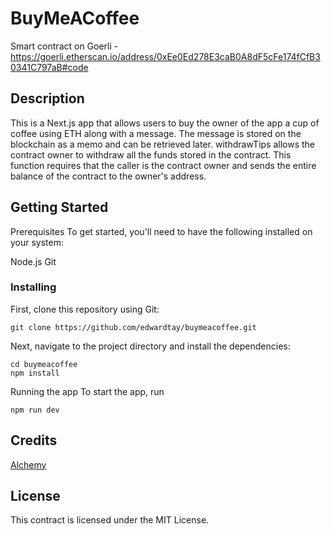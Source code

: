 # BuyMeACoffee

Smart contract on Goerli - https://goerli.etherscan.io/address/0xEe0Ed278E3caB0A8dF5cFe174fCfB30341C797aB#code

## Description

This is a Next.js app that allows users to buy the owner of the app a cup of coffee using ETH along with a message. The message is stored on the blockchain as a memo and can be retrieved later. withdrawTips allows the contract owner to withdraw all the funds stored in the contract. This function requires that the caller is the contract owner and sends the entire balance of the contract to the owner's address.

## Getting Started

Prerequisites
To get started, you'll need to have the following installed on your system:

Node.js 
Git 

### Installing

First, clone this repository using Git:

```
git clone https://github.com/edwardtay/buymeacoffee.git
```

Next, navigate to the project directory and install the dependencies:

```
cd buymeacoffee
npm install
```

Running the app
To start the app, run

```
npm run dev
```

## Credits

[Alchemy](https://docs.alchemy.com/docs/how-to-build-buy-me-a-coffee-defi-dapp)

## License

This contract is licensed under the MIT License.
